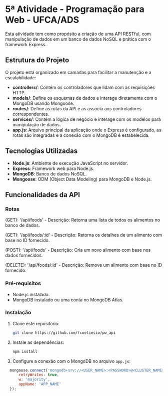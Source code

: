 # 5ª Atividade - Programação para Web - UFCA/ADS

Esta atividade tem como propósito a criação de uma API RESTful, com manipulação de dados em um banco de dados NoSQL e prática com o framework Express. 

## Estrutura do Projeto

O projeto está organizado em camadas para facilitar a manutenção e a escalabilidade:

- **controllers/**: Contém os controladores que lidam com as requisições HTTP.
- **models/**: Define os esquemas de dados e interage diretamente com o MongoDB usando Mongoose.
- **routes/**: Define as rotas da API e as associa aos controladores correspondentes.
- **services/**: Contém a lógica de negócio e interage com os modelos para manipulação de dados.
- **app.js**: Arquivo principal da aplicação onde o Express é configurado, as rotas são integradas e a conexão com o MongoDB é estabelecida.

## Tecnologias Utilizadas

- **Node.js**: Ambiente de execução JavaScript no servidor.
- **Express**: Framework web para Node.js.
- **MongoDB**: Banco de dados NoSQL.
- **Mongoose**: ODM (Object Data Modeling) para MongoDB e Node.js.

## Funcionalidades da API

### Rotas
(GET): '/api/foods' - Descrição: Retorna uma lista de todos os alimentos no banco de dados.

(GET): '/api/foods/:id' - Descrição: Retorna os detalhes de um alimento com base no ID fornecido.

(POST): '/api/foods' - Descrição: Cria um novo alimento com base nos dados fornecidos.

(DELETE): '/api/foods/:id' - Descrição: Remove um alimento com base no ID fornecido.

### Pré-requisitos

- Node.js instalado.
- MongoDB instalado ou uma conta no MongoDB Atlas.

### Instalação

1. Clone este repositório:
   ```bash
   git clone https://github.com/fcoeliesio/pw_api
    ```

2. Instale as dependências:
   ```bash
   npm install
   ```
3. Configure a conexão com o MongoDB no arquivo `app.js`:
  ```js
    mongoose.connect('mongodb+srv://<USER_NAME>:<PASSWORD>@<CLUSTER_NAME>.<CODE>.mongodb.net', {
        retryWrites: true,
        w: 'majority',
        appName: 'APP_NAME'
    });
  ```

